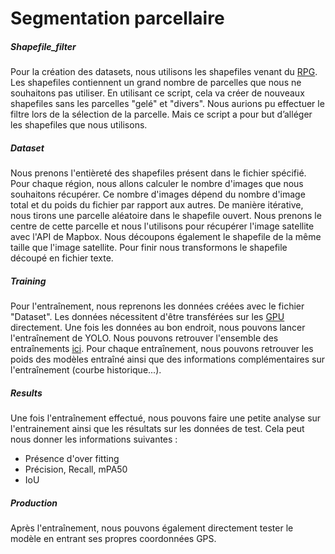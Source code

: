 # Segmentation parcellaire 

##### Shapefile_filter 

Pour la création des datasets, nous utilisons les shapefiles venant du [RPG](https://geoservices.ign.fr/rpg). Les shapefiles contiennent un grand nombre de parcelles que nous ne souhaitons pas utiliser. En utilisant ce script, cela va créer de nouveaux shapefiles sans les parcelles "gelé" et "divers". Nous aurions pu effectuer le filtre lors de la sélection de la parcelle. Mais ce script a pour but d’alléger les shapefiles que nous utilisons. 

##### Dataset

Nous prenons l'entièreté des shapefiles présent dans le fichier spécifié. Pour chaque région, nous allons calculer le nombre d'images que nous souhaitons récupérer. Ce nombre d'images dépend du nombre d'image total et du poids du fichier par rapport aux autres. De manière itérative, nous tirons une parcelle aléatoire dans le shapefile ouvert. Nous prenons le centre de cette parcelle et nous l'utilisons pour récupérer l'image satellite avec l'API de Mapbox. Nous découpons également le shapefile de la même taille que l'image satellite. Pour finir nous transformons le shapefile découpé en fichier texte. 

##### Training

Pour l'entraînement, nous reprenons les données créées avec le fichier "Dataset". Les données nécessitent d'être transférées sur les [GPU](https://jupyter.itkweb.fr/tree/StageLeandre/YOLO/data) directement. Une fois les données au bon endroit, nous pouvons lancer l'entraînement de YOLO. Nous pouvons retrouver l'ensemble des entraînements [ici](https://jupyter.itkweb.fr/tree/StageLeandre/YOLO/scripts/runs/segment). Pour chaque entraînement, nous pouvons retrouver les poids des modèles entraîné ainsi que des informations complémentaires sur l'entraînement (courbe historique...).

##### Results

Une fois l'entraînement effectué, nous pouvons faire une petite analyse sur l'entrainement ainsi que les résultats sur les données de test. Cela peut nous donner les informations suivantes : 
* Présence d'over fitting 
* Précision, Recall, mPA50
* IoU

##### Production

Après l'entraînement, nous pouvons également directement tester le modèle en entrant ses propres coordonnées GPS.